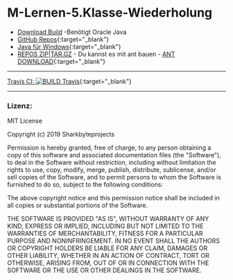 # M-Lernen-5.Klasse-Wiederholung 

- [Download Build](https://github.com/Sharkbyteprojects/M-Lernen--5.Klasse-Wiederholung/releases/download/JAR/M-Lernen.jar) -Benötigt Oracle Java
- [GitHub Repos](https://github.com/Sharkbyteprojects/M-Lernen--5.Klasse-Wiederholung){:target="_blank"}
- [Java für Windows](https://www.java.com/de/){:target="_blank"}
- [REPOS ZIP](https://github.com/Sharkbyteprojects/M-Lernen--5.Klasse-Wiederholung/archive/master.zip)|[TAR.GZ](https://github.com/Sharkbyteprojects/M-Lernen--5.Klasse-Wiederholung/archive/master.tar.gz) - Du kannst es mit ant bauen - [ANT DOWNLOAD](https://www.apache.org/dist/ant/binaries/){:target="_blank"}

---
[Travis CI: ![BUILD Travis](https://api.travis-ci.org/Sharkbyteprojects/M-Lernen--5.Klasse-Wiederholung.svg?branch=master)](https://travis-ci.org/Sharkbyteprojects/M-Lernen--5.Klasse-Wiederholung){:target="_blank"}

---
### Lizenz:
MIT License

Copyright (c) 2019 Sharkbyteprojects

Permission is hereby granted, free of charge, to any person obtaining a copy
of this software and associated documentation files (the "Software"), to deal
in the Software without restriction, including without limitation the rights
to use, copy, modify, merge, publish, distribute, sublicense, and/or sell
copies of the Software, and to permit persons to whom the Software is
furnished to do so, subject to the following conditions:

The above copyright notice and this permission notice shall be included in all
copies or substantial portions of the Software.

THE SOFTWARE IS PROVIDED "AS IS", WITHOUT WARRANTY OF ANY KIND, EXPRESS OR
IMPLIED, INCLUDING BUT NOT LIMITED TO THE WARRANTIES OF MERCHANTABILITY,
FITNESS FOR A PARTICULAR PURPOSE AND NONINFRINGEMENT. IN NO EVENT SHALL THE
AUTHORS OR COPYRIGHT HOLDERS BE LIABLE FOR ANY CLAIM, DAMAGES OR OTHER
LIABILITY, WHETHER IN AN ACTION OF CONTRACT, TORT OR OTHERWISE, ARISING FROM,
OUT OF OR IN CONNECTION WITH THE SOFTWARE OR THE USE OR OTHER DEALINGS IN THE
SOFTWARE.
